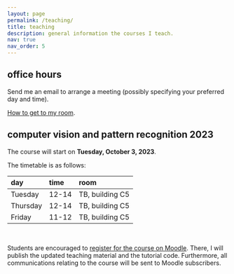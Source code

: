```yaml
---
layout: page
permalink: /teaching/
title: teaching
description: general information the courses I teach. 
nav: true
nav_order: 5
---
```


## office hours
Send me an email to arrange a meeting (possibly specifying your preferred day and time).

[How to get to my room](https://youtu.be/K_AH8GpHkYQ?si=Qtu9udlUoj5EPtdb).

<!-- <iframe width="560" height="315" src="https://www.youtube.com/embed/K_AH8GpHkYQ?si=P5c8Fattza7N1odf" title="YouTube video player" frameborder="0" allow="accelerometer; autoplay; clipboard-write; encrypted-media; gyroscope; picture-in-picture; web-share" allowfullscreen></iframe> -->

## computer vision and pattern recognition 2023
The course will start on **Tuesday, October 3, 2023**.

The timetable is as follows:

| day         | time        | room     |
| :---        |    :---   |          :--- |
| Tuesday      | 12-14       | TB, building C5   |
| Thursday   | 12-14        | TB, building C5      |
| Friday   | 11-12        | TB, building C5      |

&nbsp;  

Students are encouraged to [register for the course on Moodle](https://moodle2.units.it/course/view.php?id=11338">https://moodle2.units.it/course/view.php?id=11338). There, I will publish the updated teaching material and the tutorial code. Furthermore, all communications relating to the course will be sent to Moodle subscribers.